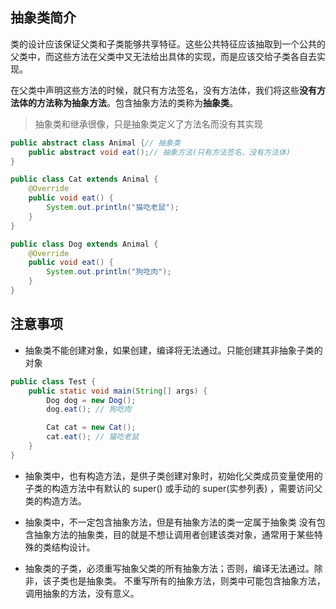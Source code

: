 ## 抽象类简介

类的设计应该保证父类和子类能够共享特征。这些公共特征应该抽取到一个公共的父类中，而这些方法在父类中又无法给出具体的实现，而是应该交给子类各自去实现。

在父类中声明这些方法的时候，就只有方法签名，没有方法体，我们将这些**没有方法体的方法称为抽象方法**。包含抽象方法的类称为**抽象类**。

>抽象类和继承很像，只是抽象类定义了方法名而没有其实现

```java
public abstract class Animal {// 抽象类
    public abstract void eat();// 抽象方法(只有方法签名，没有方法体)
}
```

```java
public class Cat extends Animal {
    @Override
    public void eat() {
        System.out.println("猫吃老鼠");
    }
}

public class Dog extends Animal {
    @Override
    public void eat() {
        System.out.println("狗吃肉");
    }
}
```

## 注意事项

-  抽象类不能创建对象，如果创建，编译将无法通过。只能创建其非抽象子类的对象

```java
public class Test {
    public static void main(String[] args) {
        Dog dog = new Dog();
        dog.eat(); // 狗吃肉

        Cat cat = new Cat();
        cat.eat(); // 猫吃老鼠
    }
}
```

-  抽象类中，也有构造方法，是供子类创建对象时，初始化父类成员变量使用的
子类的构造方法中有默认的 super() 或手动的 super(实参列表) ，需要访问父类的构造方法。

-  抽象类中，不一定包含抽象方法，但是有抽象方法的类一定属于抽象类
没有包含抽象方法的抽象类，目的就是不想让调用者创建该类对象，通常用于某些特殊的类结构设计。

-  抽象类的子类，必须重写抽象父类的所有抽象方法；否则，编译无法通过。除非，该子类也是抽象类。
不重写所有的抽象方法，则类中可能包含抽象方法，调用抽象的方法，没有意义。

